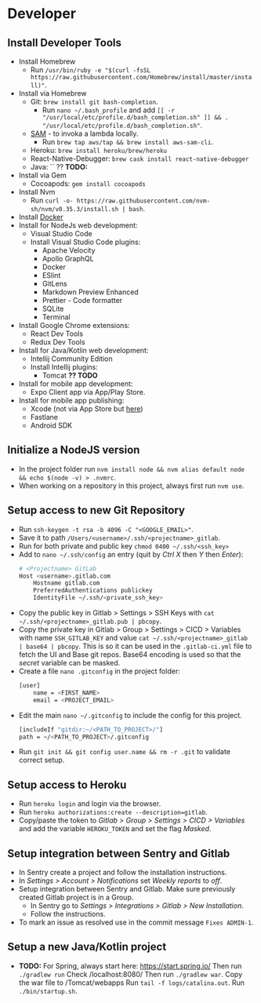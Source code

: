 # Developer

## Install Developer Tools

- Install Homebrew
  - Run `/usr/bin/ruby -e "$(curl -fsSL https://raw.githubusercontent.com/Homebrew/install/master/install)"`.
- Install via Homebrew
  - Git: `brew install git bash-completion`.
    - Run `nano ~/.bash_profile` and add `[[ -r "/usr/local/etc/profile.d/bash_completion.sh" ]] && . "/usr/local/etc/profile.d/bash_completion.sh"`.
  - [SAM](https://docs.aws.amazon.com/serverless-application-model/latest/developerguide/serverless-sam-cli-install-mac.html) - to invoka a lambda locally.
    - Run `brew tap aws/tap && brew install aws-sam-cli`.
  - Heroku: `brew install heroku/brew/heroku`
  - React-Native-Debugger: `brew cask install react-native-debugger`
  - Java: `` ?? **TODO:**
- Install via Gem
  - Cocoapods: `gem install cocoapods`
- Install Nvm
  - Run `curl -o- https://raw.githubusercontent.com/nvm-sh/nvm/v0.35.3/install.sh | bash`.
- Install [Docker](https://docs.docker.com/docker-for-mac/install/)
- Install for NodeJs web development:
  - Visual Studio Code
  - Install Visual Studio Code plugins:
    - Apache Velocity
    - Apollo GraphQL
    - Docker
    - ESlint
    - GitLens
    - Markdown Preview Enhanced
    - Prettier - Code formatter
    - SQLite
    - Terminal
- Install Google Chrome extensions:
  - React Dev Tools
  - Redux Dev Tools
- Install for Java/Kotlin web development:
  - Intellij Community Edition
  - Install Intellij plugins:
    - Tomcat **?? TODO**
- Install for mobile app development:
  - Expo Client app via App/Play Store.
- Install for mobile app publishing:
  - Xcode (not via App Store but [here](https://developer.apple.com/download/more/))
  - Fastlane
  - Android SDK

## Initialize a NodeJS version

- In the project folder run `nvm install node && nvm alias default node && echo $(node -v) > .nvmrc`.
- When working on a repository in this project, always first run `nvm use`.

## Setup access to new Git Repository

- Run `ssh-keygen -t rsa -b 4096 -C "<GOOGLE_EMAIL>"`.
- Save it to path `/Users/<username>/.ssh/<projectname>_gitlab`.
- Run for both private and public key `chmod 0400 ~/.ssh/<ssh_key>`
- Add to `nano ~/.ssh/config` an entry (quit by _Ctrl X_ then _Y_ then _Enter_):
  ```bash
  # <Projectname> GitLab
  Host <username>.gitlab.com
      Hostname gitlab.com
      PreferredAuthentications publickey
      IdentityFile ~/.ssh/<private_ssh_key>
  ```
- Copy the public key in Gitlab > Settings > SSH Keys with `cat ~/.ssh/<projectname>_gitlab.pub | pbcopy`.
- Copy the private key in Gitlab > Group > Settings > CICD > Variables with name `SSH_GITLAB_KEY` and value `cat ~/.ssh/<projectname>_gitlab | base64 | pbcopy`. This is so it can be used in the `.gitlab-ci.yml` file to fetch the UI and Base git repos. Base64 encoding is used so that the *secret* variable can be masked.
- Create a file `nano .gitconfig` in the project folder:
  ```bash
  [user]
      name = <FIRST_NAME>
      email = <PROJECT_EMAIL>
  ```
- Edit the main `nano ~/.gitconfig` to include the config for this project.
  ```bash
  [includeIf "gitdir:~/<PATH_TO_PROJECT>/"]
  path = ~/<PATH_TO_PROJECT>/.gitconfig
  ```
- Run `git init && git config user.name && rm -r .git` to validate correct setup.

## Setup access to Heroku

- Run `heroku login` and login via the browser.
- Run `heroku authorizations:create --description=gitlab`.
- Copy/paste the token to *Gitlab > Group > Settings > CICD > Variables* and add the variable `HEROKU_TOKEN` and set the flag _Masked_.

## Setup integration between Sentry and Gitlab

- In Sentry create a project and follow the installation instructions.
- In *Settings > Account > Notifications* set _Weekly reports_ to _off_.
- Setup integration between Sentry and Gitlab. Make sure previously created Gitlab project is in a Group.
  - In Sentry go to *Settings > Integrations > Gitlab > New Installation*.
  - Follow the instructions.
- To mark an issue as resolved use in the commit message `Fixes ADMIN-1`.

## Setup a new Java/Kotlin project

- **TODO:**
  For Spring, always start here: https://start.spring.io/
  Then run `./gradlew run`
  Check /localhost:8080/
  Then run `./gradlew war`.
  Copy the war file to /Tomcat/webapps
  Run `tail -f logs/catalina.out`.
  Run `./bin/startup.sh`.
